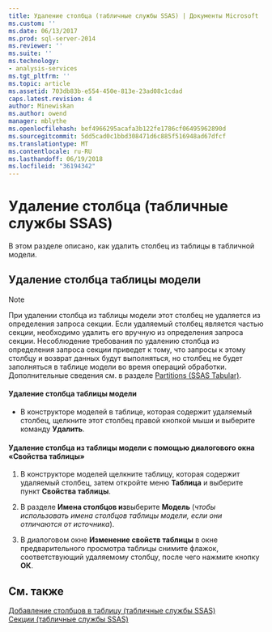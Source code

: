 ```yaml
---
title: Удаление столбца (табличные службы SSAS) | Документы Microsoft
ms.custom: ''
ms.date: 06/13/2017
ms.prod: sql-server-2014
ms.reviewer: ''
ms.suite: ''
ms.technology:
- analysis-services
ms.tgt_pltfrm: ''
ms.topic: article
ms.assetid: 703db83b-e554-450e-813e-23ad08c1cdad
caps.latest.revision: 4
author: Minewiskan
ms.author: owend
manager: mblythe
ms.openlocfilehash: bef4966295acafa3b122fe1786cf06495962890d
ms.sourcegitcommit: 5dd5cad0c1bbd308471d6c885f516948ad67dfcf
ms.translationtype: MT
ms.contentlocale: ru-RU
ms.lasthandoff: 06/19/2018
ms.locfileid: "36194342"
---
```

# <a name="delete-a-column-ssas-tabular"></a>Удаление столбца (табличные службы SSAS)
  В этом разделе описано, как удалить столбец из таблицы в табличной модели.  
  
## <a name="delete-a-model-table-column"></a>Удаление столбца таблицы модели  
  
> [!NOTE]  
>  При удалении столбца из таблицы модели этот столбец не удаляется из определения запроса секции. Если удаляемый столбец является частью секции, необходимо удалить его вручную из определения запроса секции. Несоблюдение требования по удалению столбца из определения запроса секции приведет к тому, что запросы к этому столбцу и возврат данных будут выполняться, но столбец не будет заполняться в таблице модели во время операций обработки. Дополнительные сведения см. в разделе [Partitions &#40;SSAS Tabular&#41;](partitions-ssas-tabular.md).  
  
#### <a name="to-delete-a-model-table-column"></a>Удаление столбца таблицы модели  
  
-   В конструкторе моделей в таблице, которая содержит удаляемый столбец, щелкните этот столбец правой кнопкой мыши и выберите команду **Удалить**.  
  
#### <a name="to-delete-a-model-table-column-by-using-the-table-properties-dialog-box"></a>Удаление столбца из таблицы модели с помощью диалогового окна «Свойства таблицы»  
  
1.  В конструкторе моделей щелкните таблицу, которая содержит удаляемый столбец, затем откройте меню **Таблица** и выберите пункт  **Свойства таблицы**.  
  
2.  В разделе **Имена столбцов из**выберите **Модель** (*чтобы использовать имена столбцов таблицы модели, если они отличаются от источника*).  
  
3.  В диалоговом окне **Изменение свойств таблицы** в окне предварительного просмотра таблицы снимите флажок, соответствующий удаляемому столбцу, после чего нажмите кнопку **ОК**.  
  
## <a name="see-also"></a>См. также  
 [Добавление столбцов в таблицу &#40;табличные службы SSAS&#41;](add-columns-to-a-table-ssas-tabular.md)   
 [Секции &#40;табличные службы SSAS&#41;](partitions-ssas-tabular.md)  
  
  